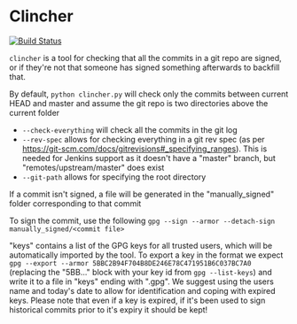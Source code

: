 Clincher
========
[![Build Status](https://travis-ci.org/lshift/clincher.svg?branch=master)](https://travis-ci.org/lshift/clincher)

`clincher` is a tool for checking that all the commits in a git repo are signed, or if they're not that someone has signed something afterwards to backfill that.

By default, `python clincher.py` will check only the commits between current HEAD and master and assume the git repo is two directories above the current folder

* `--check-everything` will check all the commits in the git log
* `--rev-spec` allows for checking everything in a git rev spec (as per https://git-scm.com/docs/gitrevisions#_specifying_ranges). This is needed for Jenkins support as it doesn't have a "master" branch, but "remotes/upstream/master" does exist
* `--git-path` allows for specifying the root directory

If a commit isn't signed, a file will be generated in the "manually_signed" folder corresponding to that commit

To sign the commit, use the following
`gpg --sign --armor --detach-sign manually_signed/<commit file>`

"keys" contains a list of the GPG keys for all trusted users, which will be automatically imported by the tool. To export a key in the format we expect
`gpg --export --armor 5BBC2B94F704B8DE246E78C471951B6C037BC7A0` (replacing the "5BB..." block with your key id from `gpg --list-keys`) and write it to a file
in "keys" ending with ".gpg". We suggest using the users name and today's date to allow for identification and coping with expired keys. Please note that
even if a key is expired, if it's been used to sign historical commits prior to it's expiry it should be kept!